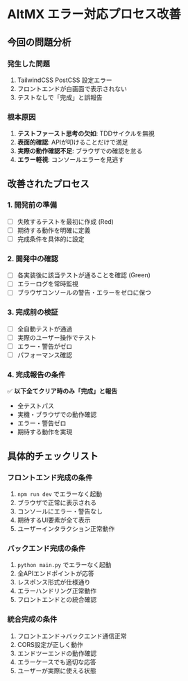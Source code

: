 # AltMX エラー対応プロセス改善

## 今回の問題分析
### 発生した問題
1. TailwindCSS PostCSS 設定エラー
2. フロントエンドが白画面で表示されない
3. テストなしで「完成」と誤報告

### 根本原因
1. **テストファースト思考の欠如**: TDDサイクルを無視
2. **表面的確認**: APIが叩けることだけで満足
3. **実際の動作確認不足**: ブラウザでの確認を怠る
4. **エラー軽視**: コンソールエラーを見逃す

## 改善されたプロセス

### 1. 開発前の準備
- [ ] 失敗するテストを最初に作成 (Red)
- [ ] 期待する動作を明確に定義
- [ ] 完成条件を具体的に設定

### 2. 開発中の確認
- [ ] 各実装後に該当テストが通ることを確認 (Green)
- [ ] エラーログを常時監視
- [ ] ブラウザコンソールの警告・エラーをゼロに保つ

### 3. 完成前の検証
- [ ] 全自動テストが通過
- [ ] 実際のユーザー操作でテスト
- [ ] エラー・警告がゼロ
- [ ] パフォーマンス確認

### 4. 完成報告の条件
✅ **以下全てクリア時のみ「完成」と報告**
- 全テストパス
- 実機・ブラウザでの動作確認
- エラー・警告ゼロ
- 期待する動作を実現

## 具体的チェックリスト

### フロントエンド完成の条件
1. `npm run dev` でエラーなく起動
2. ブラウザで正常に表示される
3. コンソールにエラー・警告なし
4. 期待するUI要素が全て表示
5. ユーザーインタラクション正常動作

### バックエンド完成の条件
1. `python main.py` でエラーなく起動
2. 全APIエンドポイントが応答
3. レスポンス形式が仕様通り
4. エラーハンドリング正常動作
5. フロントエンドとの統合確認

### 統合完成の条件
1. フロントエンド→バックエンド通信正常
2. CORS設定が正しく動作
3. エンドツーエンドの動作確認
4. エラーケースでも適切な応答
5. ユーザーが実際に使える状態